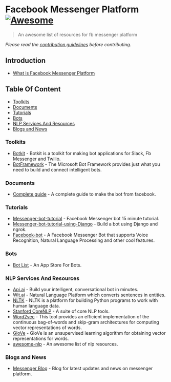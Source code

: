 # Facebook Messenger Platform [![Awesome](https://cdn.rawgit.com/sindresorhus/awesome/d7305f38d29fed78fa85652e3a63e154dd8e8829/media/badge.svg)](https://github.com/sindresorhus/awesome)
>An awesome list of resources for fb messenger platform  

*Please read the [contribution guidelines](contributing.md) before contributing.*

## Introduction
- [What is Facebook Messenger Platform](https://developers.facebook.com/products/messenger/)

## Table Of Content
- [Toolkits](#toolkit)
- [Documents](#documents)
- [Tutorials](#tutorials)
- [Bots](#bots)
- [NLP Services And Resources](#nlp-services-and-resources)
- [Blogs and News](#blogs-and-news)

### Toolkits
- [Botkit](https://github.com/howdyai/botkit) - Botkit is a toolkit for making bot applications for Slack, Fb Messenger and Twilio.
- [BotFramework](https://github.com/Microsoft/BotBuilder) - The Microsoft Bot Framework provides just what you need to build and connect intelligent bots.

### Documents
- [Complete guide](https://developers.facebook.com/docs/messenger-platform/implementation) - A complete guide to make the bot from facebook.

### Tutorials
- [Messenger-bot-tutorial](https://github.com/jw84/messenger-bot-tutorial) - Facebook Messenger bot 15 minute tutorial.
- [Messenger-bot-tutorial-using-Django](https://abhaykashyap.com/blog/post/tutorial-how-build-facebook-messenger-bot-using-django-ngrok) - Build a bot using Django and ngrok.
- [Facebook-bot](https://github.com/hungtraan/FacebookBot) - A Facebook Messenger Bot that supports Voice Recognition, Natural Language Processing and other cool features.

### Bots
- [Bot List](https://botlist.co/) - An App Store For Bots.

### NLP Services And Resources
- [Api.ai](http://content.api.ai/facebook-messenger-bot) - Build your intelligent, conversational bot in minutes.
- [Wit.ai](https://wit.ai/) - Natural Language Platform which converts sentences in entities.
- [NLTK](http://www.nltk.org/) - NLTK is a platform for building Python programs to work with human language data.
- [Stanford CoreNLP](http://stanfordnlp.github.io/CoreNLP/) - A suite of core NLP tools.
- [Word2vec](https://code.google.com/archive/p/word2vec/) - This tool provides an efficient implementation of the continuous bag-of-words and skip-gram architectures for computing vector representations of words.
- [GloVe](http://nlp.stanford.edu/projects/glove/) - GloVe is an unsupervised learning algorithm for obtaining vector representations for words.
- [awesome-nlp](https://github.com/keonkim/awesome-nlp) - An awesome list of nlp resources.

### Blogs and News
- [Messenger Blog](http://messengerblog.com/) - Blog for latest updates and news on messenger platform. 